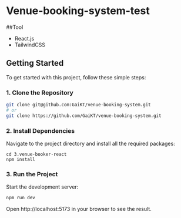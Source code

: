 # Venue-booking-system-test

##Tool
- React.js
- TailwindCSS

## Getting Started

To get started with this project, follow these simple steps:

### 1. Clone the Repository

```bash
git clone git@github.com:GaiKT/venue-booking-system.git
# or
git clone https://github.com/GaiKT/venue-booking-system.git
```
### 2. Install Dependencies
Navigate to the project directory and install all the required packages:

```bashbash
cd 3.venue-booker-react
npm install
```
### 3. Run the Project
Start the development server:

```bash
npm run dev
```
Open http://localhost:5173 in your browser to see the result.
